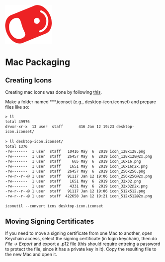<img src="../../img/pull-tab.svg" width="150" />

# Mac Packaging

## Creating Icons
Creating mac icons was done by following [this](https://dev.to/craftzdog/how-to-create-icns-file-from-png-files-on-cli-4c16).

Make a folder named ***.iconset (e.g., desktop-icon.iconset) and prepare files like so:
```
> ll
total 49976
drwxr-xr-x  13 user  staff       416 Jan 12 19:23 desktop-icon.iconset/

> ll desktop-icon.iconset/
total 1376
-rw-------  1 user  staff   10416 May  6  2019 icon_128x128.png
-rw-------  1 user  staff   26457 May  6  2019 icon_128x128@2x.png
-rw-------  1 user  staff     665 May  6  2019 icon_16x16.png
-rw-------  1 user  staff    1651 May  6  2019 icon_16x16@2x.png
-rw-------  1 user  staff   26457 May  6  2019 icon_256x256.png
-rw-r--r--@ 1 user  staff   91117 Jan 12 19:06 icon_256x256@2x.png
-rw-------  1 user  staff    1651 May  6  2019 icon_32x32.png
-rw-------  1 user  staff    4331 May  6  2019 icon_32x32@2x.png
-rw-r--r--@ 1 user  staff   91117 Jan 12 19:06 icon_512x512.png
-rw-r--r--@ 1 user  staff  422658 Jan 12 19:21 icon_512x512@2x.png

iconutil --convert icns desktop-icon.iconset
```

## Moving Signing Certificates

If you need to move a signing certificate from one Mac to another, open Keychain access, select the signing certificate (in login keychain), then do *File -> Export* and export a .p12 file (this should require entreing a password to protect the file, since it has a private key in it). Copy the resulting file to the new Mac and open it.